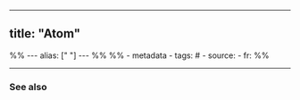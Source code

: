 
---
title: "Atom"
---

%% ---
alias: [" "]
--- %%
%% - metadata
	- tags: #
	- source: 
	- fr: 
%%


-------------
### See also

